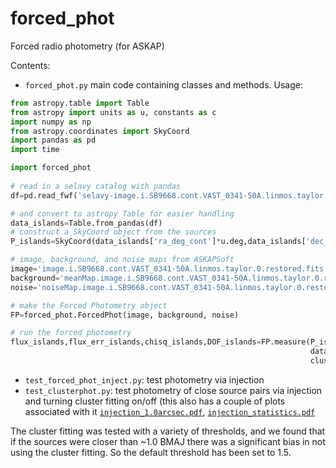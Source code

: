 # forced_phot
Forced radio photometry (for ASKAP)

Contents:
* `forced_phot.py` main code containing classes and methods.  Usage: 
```python
from astropy.table import Table
from astropy import units as u, constants as c
import numpy as np
from astropy.coordinates import SkyCoord
import pandas as pd
import time

import forced_phot
    
# read in a selavy catalog with pandas 
df=pd.read_fwf('selavy-image.i.SB9668.cont.VAST_0341-50A.linmos.taylor.0.restored.islands.txt',skiprows=[1,])

# and convert to astropy Table for easier handling
data_islands=Table.from_pandas(df)
# construct a SkyCoord object from the sources
P_islands=SkyCoord(data_islands['ra_deg_cont']*u.deg,data_islands['dec_deg_cont']*u.deg)

# image, background, and noise maps from ASKAPSoft
image='image.i.SB9668.cont.VAST_0341-50A.linmos.taylor.0.restored.fits'
background='meanMap.image.i.SB9668.cont.VAST_0341-50A.linmos.taylor.0.restored.fits'
noise='noiseMap.image.i.SB9668.cont.VAST_0341-50A.linmos.taylor.0.restored.fits'

# make the Forced Photometry object
FP=forced_phot.ForcedPhot(image, background, noise)

# run the forced photometry
flux_islands,flux_err_islands,chisq_islands,DOF_islands=FP.measure(P_islands,
                                                                   data_islands['maj_axis']*u.arcsec, data_islands['min_axis']*u.arcsec, data_islands['pos_ang']*u.deg,
                                                                   cluster_threshold=3)
```
* `test_forced_phot_inject.py`: test photometry via injection
* `test_clusterphot.py`: test photometry of close source pairs via injection and turning cluster fitting on/off (this also has a couple of plots associated with it [`injection_1.0arcsec.pdf`](injection_1.0arcsec.pdf), [`injection_statistics.pdf`](injection_statistics.pdf)

The cluster fitting was tested with a variety of thresholds, and we found that if the sources were closer than ~1.0 BMAJ there was a significant bias in not using the cluster fitting.  So the default threshold has been set to 1.5.

